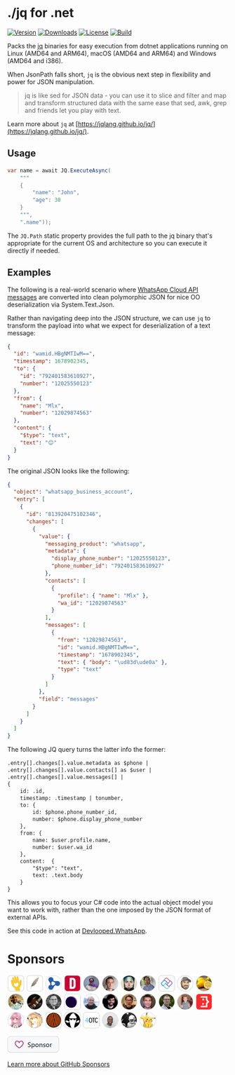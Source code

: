 # ./jq for .net

[![Version](https://img.shields.io/nuget/v/Devlooped.JQ.svg?color=royalblue)](https://www.nuget.org/packages/Devlooped.JQ) 
[![Downloads](https://img.shields.io/nuget/dt/Devlooped.JQ.svg?color=green)](https://www.nuget.org/packages/Devlooped.JQ) 
[![License](https://img.shields.io/github/license/devlooped/jq.svg?color=blue)](https://github.com/devlooped/jq/blob/main/license.txt) 
[![Build](https://img.shields.io/github/actions/workflow/status/devlooped/jq/build.yml?branch=main)](https://github.com/devlooped/jq/actions)

<!-- #content -->
Packs the [jq](https://jqlang.github.io/jq/) binaries for easy execution 
from dotnet applications running on Linux (AMD64 and ARM64), macOS (AMD64 and ARM64) 
and Windows (AMD64 and i386).

When JsonPath falls short, `jq` is the obvious next step in flexibility 
and power for JSON manipulation.

> jq is like sed for JSON data - you can use it to slice and filter and map 
> and transform structured data with the same ease that sed, awk, grep and 
> friends let you play with text.

Learn more about `jq` at [https://jqlang.github.io/jq/](https://jqlang.github.io/jq/).

## Usage

```csharp
var name = await JQ.ExecuteAsync(
    """
    {
        "name": "John",
        "age": 30
    }
    """,
    ".name"));
```

The `JQ.Path` static property provides the full path to the jq binary that's appropriate 
for the current OS and architecture so you can execute it directly if needed.

## Examples

The following is a real-world scenario where [WhatsApp Cloud API messages](https://developers.facebook.com/docs/whatsapp/cloud-api/webhooks/payload-examples) 
are converted into clean polymorphic JSON for nice OO deserialization via System.Text.Json.

Rather than navigating deep into the JSON structure, we can use `jq` to transform the payload 
into what we expect for deserialization of a text message:

```json
{
  "id": "wamid.HBgNMTIwM==",
  "timestamp": 1678902345,
  "to": {
    "id": "792401583610927",
    "number": "12025550123"
  },
  "from": {
    "name": "Mlx",
    "number": "12029874563"
  },
  "content": {
    "$type": "text",
    "text": "😊"
  }
}
```

The original JSON looks like the following: 

```json
{
  "object": "whatsapp_business_account",
  "entry": [
    {
      "id": "813920475102346",
      "changes": [
        {
          "value": {
            "messaging_product": "whatsapp",
            "metadata": {
              "display_phone_number": "12025550123",
              "phone_number_id": "792401583610927"
            },
            "contacts": [
              {
                "profile": { "name": "Mlx" },
                "wa_id": "12029874563"
              }
            ],
            "messages": [
              {
                "from": "12029874563",
                "id": "wamid.HBgNMTIwM==",
                "timestamp": "1678902345",
                "text": { "body": "\ud83d\ude0a" },
                "type": "text"
              }
            ]
          },
          "field": "messages"
        }
      ]
    }
  ]
}
```

The following JQ query turns the latter info the former:

```jq
.entry[].changes[].value.metadata as $phone |
.entry[].changes[].value.contacts[] as $user |
.entry[].changes[].value.messages[] | 
{
    id: .id,
    timestamp: .timestamp | tonumber,
    to: {
        id: $phone.phone_number_id,
        number: $phone.display_phone_number
    },
    from: {
        name: $user.profile.name,
        number: $user.wa_id
    },
    content:  {
        "$type": "text",
        text: .text.body
    }
}
```

This allows you to focus your C# code into the actual object model you want 
to work with, rather than the one imposed by the JSON format of external APIs.

See this code in action at [Devlooped.WhatsApp](https://github.com/devlooped/WhatsApp/blob/main/src/WhatsApp/Message.cs).


<!-- include https://github.com/devlooped/sponsors/raw/main/footer.md -->
# Sponsors 

<!-- sponsors.md -->
[![Clarius Org](https://raw.githubusercontent.com/devlooped/sponsors/main/.github/avatars/clarius.png "Clarius Org")](https://github.com/clarius)
[![MFB Technologies, Inc.](https://raw.githubusercontent.com/devlooped/sponsors/main/.github/avatars/MFB-Technologies-Inc.png "MFB Technologies, Inc.")](https://github.com/MFB-Technologies-Inc)
[![Torutek](https://raw.githubusercontent.com/devlooped/sponsors/main/.github/avatars/torutek-gh.png "Torutek")](https://github.com/torutek-gh)
[![DRIVE.NET, Inc.](https://raw.githubusercontent.com/devlooped/sponsors/main/.github/avatars/drivenet.png "DRIVE.NET, Inc.")](https://github.com/drivenet)
[![Keith Pickford](https://raw.githubusercontent.com/devlooped/sponsors/main/.github/avatars/Keflon.png "Keith Pickford")](https://github.com/Keflon)
[![Thomas Bolon](https://raw.githubusercontent.com/devlooped/sponsors/main/.github/avatars/tbolon.png "Thomas Bolon")](https://github.com/tbolon)
[![Kori Francis](https://raw.githubusercontent.com/devlooped/sponsors/main/.github/avatars/kfrancis.png "Kori Francis")](https://github.com/kfrancis)
[![Toni Wenzel](https://raw.githubusercontent.com/devlooped/sponsors/main/.github/avatars/twenzel.png "Toni Wenzel")](https://github.com/twenzel)
[![Uno Platform](https://raw.githubusercontent.com/devlooped/sponsors/main/.github/avatars/unoplatform.png "Uno Platform")](https://github.com/unoplatform)
[![Dan Siegel](https://raw.githubusercontent.com/devlooped/sponsors/main/.github/avatars/dansiegel.png "Dan Siegel")](https://github.com/dansiegel)
[![Reuben Swartz](https://raw.githubusercontent.com/devlooped/sponsors/main/.github/avatars/rbnswartz.png "Reuben Swartz")](https://github.com/rbnswartz)
[![Jacob Foshee](https://raw.githubusercontent.com/devlooped/sponsors/main/.github/avatars/jfoshee.png "Jacob Foshee")](https://github.com/jfoshee)
[![](https://raw.githubusercontent.com/devlooped/sponsors/main/.github/avatars/Mrxx99.png "")](https://github.com/Mrxx99)
[![Eric Johnson](https://raw.githubusercontent.com/devlooped/sponsors/main/.github/avatars/eajhnsn1.png "Eric Johnson")](https://github.com/eajhnsn1)
[![Ix Technologies B.V.](https://raw.githubusercontent.com/devlooped/sponsors/main/.github/avatars/IxTechnologies.png "Ix Technologies B.V.")](https://github.com/IxTechnologies)
[![David JENNI](https://raw.githubusercontent.com/devlooped/sponsors/main/.github/avatars/davidjenni.png "David JENNI")](https://github.com/davidjenni)
[![Jonathan ](https://raw.githubusercontent.com/devlooped/sponsors/main/.github/avatars/Jonathan-Hickey.png "Jonathan ")](https://github.com/Jonathan-Hickey)
[![Charley Wu](https://raw.githubusercontent.com/devlooped/sponsors/main/.github/avatars/akunzai.png "Charley Wu")](https://github.com/akunzai)
[![Jakob Tikjøb Andersen](https://raw.githubusercontent.com/devlooped/sponsors/main/.github/avatars/jakobt.png "Jakob Tikjøb Andersen")](https://github.com/jakobt)
[![Ken Bonny](https://raw.githubusercontent.com/devlooped/sponsors/main/.github/avatars/KenBonny.png "Ken Bonny")](https://github.com/KenBonny)
[![Simon Cropp](https://raw.githubusercontent.com/devlooped/sponsors/main/.github/avatars/SimonCropp.png "Simon Cropp")](https://github.com/SimonCropp)
[![agileworks-eu](https://raw.githubusercontent.com/devlooped/sponsors/main/.github/avatars/agileworks-eu.png "agileworks-eu")](https://github.com/agileworks-eu)
[![sorahex](https://raw.githubusercontent.com/devlooped/sponsors/main/.github/avatars/sorahex.png "sorahex")](https://github.com/sorahex)
[![Zheyu Shen](https://raw.githubusercontent.com/devlooped/sponsors/main/.github/avatars/arsdragonfly.png "Zheyu Shen")](https://github.com/arsdragonfly)
[![Vezel](https://raw.githubusercontent.com/devlooped/sponsors/main/.github/avatars/vezel-dev.png "Vezel")](https://github.com/vezel-dev)
[![ChilliCream](https://raw.githubusercontent.com/devlooped/sponsors/main/.github/avatars/ChilliCream.png "ChilliCream")](https://github.com/ChilliCream)
[![4OTC](https://raw.githubusercontent.com/devlooped/sponsors/main/.github/avatars/4OTC.png "4OTC")](https://github.com/4OTC)
[![Vincent Limo](https://raw.githubusercontent.com/devlooped/sponsors/main/.github/avatars/v-limo.png "Vincent Limo")](https://github.com/v-limo)
[![Jordan S. Jones](https://raw.githubusercontent.com/devlooped/sponsors/main/.github/avatars/jordansjones.png "Jordan S. Jones")](https://github.com/jordansjones)
[![domischell](https://raw.githubusercontent.com/devlooped/sponsors/main/.github/avatars/DominicSchell.png "domischell")](https://github.com/DominicSchell)


<!-- sponsors.md -->

[![Sponsor this project](https://raw.githubusercontent.com/devlooped/sponsors/main/sponsor.png "Sponsor this project")](https://github.com/sponsors/devlooped)
&nbsp;

[Learn more about GitHub Sponsors](https://github.com/sponsors)

<!-- https://github.com/devlooped/sponsors/raw/main/footer.md -->
